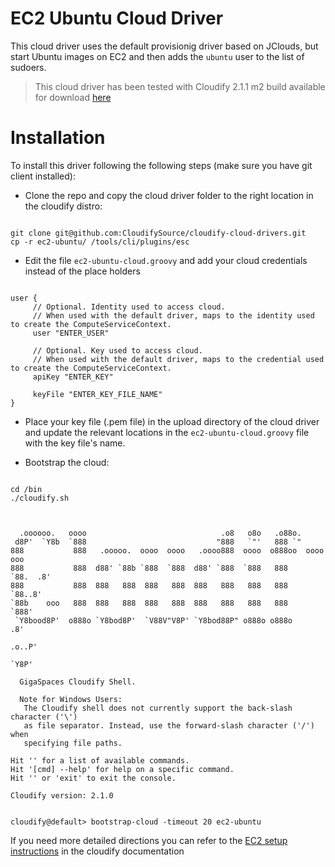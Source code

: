 # EC2 Ubuntu Cloud Driver  

This cloud driver uses the default provisionig driver based on JClouds, but start Ubuntu images on EC2 and then adds the `ubuntu` user to the list of sudoers. 

> This cloud driver has been tested with Cloudify 2.1.1 m2 build available for download [here](http://repository.cloudifysource.org/org/cloudifysource/2.1.1/gigaspaces-cloudify-2.1.1-ga-b1396-214.zip)

# Installation 

To install this driver following the following steps (make sure you have git client installed): 

* Clone the repo and copy the cloud driver folder to the right location in the cloudify distro: 
<pre><code>
git clone git@github.com:CloudifySource/cloudify-cloud-drivers.git
cp -r ec2-ubuntu/ <cloudify root>/tools/cli/plugins/esc
</code></pre>

* Edit the file `ec2-ubuntu-cloud.groovy` and add your cloud credentials instead of the place holders
<pre><code>
user {
	 // Optional. Identity used to access cloud. 
	 // When used with the default driver, maps to the identity used to create the ComputeServiceContext.
	 user "ENTER_USER"
	 
	 // Optional. Key used to access cloud.
	 // When used with the default driver, maps to the credential used to create the ComputeServiceContext.
	 apiKey "ENTER_KEY"
		 
	 keyFile "ENTER_KEY_FILE_NAME"
}
</code></pre>

* Place your key file (.pem file) in the upload directory of the cloud driver and update the relevant locations in the `ec2-ubuntu-cloud.groovy` file with the key file's name.

* Bootstrap the cloud: 
<pre><code>
cd <cloudify root>/bin
./cloudify.sh
</code></pre>

<pre><code>

  .oooooo.   oooo                              .o8   o8o   .o88o.             
 d8P'  `Y8b  `888                             "888   `"'   888 `"             
888           888   .ooooo.  oooo  oooo   .oooo888  oooo  o888oo  oooo    ooo 
888           888  d88' `88b `888  `888  d88' `888  `888   888     `88.  .8'  
888           888  888   888  888   888  888   888   888   888      `88..8'   
`88b    ooo   888  888   888  888   888  888   888   888   888       `888'    
 `Y8bood8P'  o888o `Y8bod8P'  `V88V"V8P' `Y8bod88P" o888o o888o       .8'     
                                                                  .o..P'      
                                                                  `Y8P'

  GigaSpaces Cloudify Shell.  

  Note for Windows Users:
   The Cloudify shell does not currently support the back-slash character ('\')
   as file separator. Instead, use the forward-slash character ('/') when
   specifying file paths.

Hit '<tab>' for a list of available commands.
Hit '[cmd] --help' for help on a specific command.
Hit '<ctrl-d>' or 'exit' to exit the console.

Cloudify version: 2.1.0


cloudify@default> bootstrap-cloud -timeout 20 ec2-ubuntu
</code></pre>

If you need more detailed directions you can refer to the [EC2 setup instructions](http://www.cloudifysource.org/guide/setup/configuring_ec2) in the cloudify documentation

